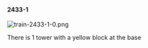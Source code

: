 #### 2433-1
![train-2433-1-0.png](https://github.com/lil-lab/nlvr/raw/master/nlvr/train/images/22/train-2433-1-0.png "train-2433-1-0.png")

There is 1 tower with a yellow block at the base